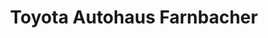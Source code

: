 ---
title: "Toyota Autohaus Farnbacher"
url: /ansbach/toyota-autohaus-farnbacher/
shop: Autohaus
---